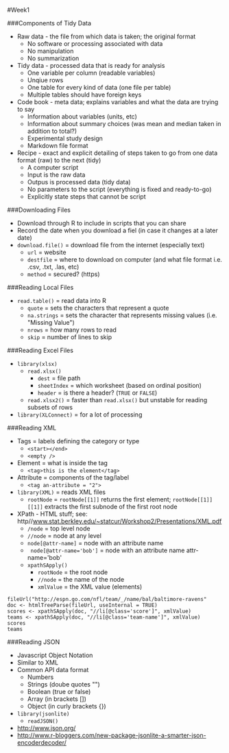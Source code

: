 #Week1

###Components of Tidy Data
* Raw data - the file from which data is taken; the original format
  * No software or processing associated with data
  * No manipulation
  * No summarization
* Tidy data - processed data that is ready for analysis
  * One variable per column (readable variables)
  * Unqiue rows
  * One table for every kind of data (one file per table)
  * Multiple tables should have foreign keys
* Code book - meta data; explains variables and what the data are trying to say
  * Information about variables (units, etc)
  * Information about summary choices (was mean and median taken in addition to total?)
  * Experimental study design
  * Markdown file format
* Recipe - exact and explicit detailing of steps taken to go from one data format (raw) to the next (tidy)
  * A computer script
  * Input is the raw data
  * Outpus is processed data (tidy data)
  * No parameters to the script (everything is fixed and ready-to-go)
  * Explicitly state steps that cannot be script

###Downloading Files
* Download through R to include in scripts that you can share
* Record the date when you download a fiel (in case it changes at a later date)
* `download.file()` = download file from the internet (especially text)
  * `url` = website
  * `destfile` = where to download on computer (and what file format i.e. .csv, .txt, .las, etc)
  * `method` = secured? (https)

###Reading Local Files
* `read.table()` = read data into R
  * `quote` = sets the characters that represent a quote
  * `na.strings` = sets the character that represents missing values (i.e. "Missing Value")
  * `nrows` = how many rows to read
  * `skip` = number of lines to skip

###Reading Excel Files
* `library(xlsx)`
  * `read.xlsx()`
    * `dest` = file path
    * `sheetIndex` = which worksheet (based on ordinal position)
    * `header` = is there a header? (`TRUE` or `FALSE`)
  * `read.xlsx2()` = faster than `read.xlsx()` but unstable for reading subsets of rows
* `library(XLConnect)` = for a lot of processing

###Reading XML
* Tags = labels defining the category or type
  * `<start></end>`
  * `<empty />`
* Element = what is inside the tag
  * `<tag>this is the element</tag>`
* Attribute = components of the tag/label
  * `<tag an-attribute = "2">`
* `library(XML)` = reads XML files
  * `rootNode` = `rootNode[[1]]` returns the first element; `rootNode[[1]][[1]]` extracts the first subnode of the first root node
* XPath - HTML stuff; see: http//www.stat.berkley.edu/~statcur/Workshop2/Presentations/XML.pdf
  * `/node` = top level node
  * `//node` = node at any level
  * `node[@attr-name]` = node with an attribute name
  * ` node[@attr-name='bob']` = node with an attribute name attr-name='bob'
  * `xpathSApply()`
    * `rootNode` = the root node
    * `//node` = the name of the node
    * `xmlValue` = the XML value (elements)
```
fileUrl("http://espn.go.com/nfl/team/_/name/bal/baltimore-ravens"
doc <- htmlTreeParse(fileUrl, useInternal = TRUE)
scores <- xpathSApply(doc, "//li[@class='score']", xmlValue)
teams <- xpathSApply(doc, "//li[@class='team-name']", xmlValue)
scores
teams
```

###Reading JSON
* Javascript Object Notation
* Similar to XML
* Common API data format
  * Numbers
  * Strings (doube quotes "")
  * Boolean (true or false)
  * Array (in brackets [])
  * Object (in curly brackets {})
* `library(jsonlite)`
  * `readJSON()`
* http://www.json.org/
* http://www.r-bloggers.com/new-package-jsonlite-a-smarter-json-encoderdecoder/
